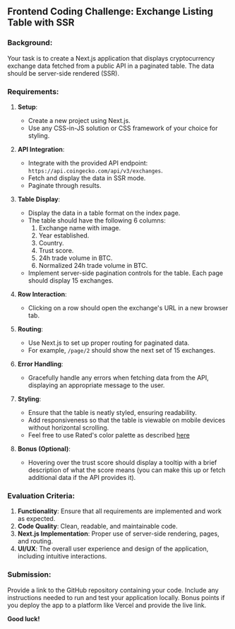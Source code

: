 ## Frontend Coding Challenge: Exchange Listing Table with SSR

### Background:

Your task is to create a Next.js application that displays cryptocurrency exchange data fetched from a public API in a paginated table. The data should be server-side rendered (SSR).


### Requirements:

1. **Setup**:
    - Create a new project using Next.js.
    - Use any CSS-in-JS solution or CSS framework of your choice for styling.

2. **API Integration**:
    - Integrate with the provided API endpoint: `https://api.coingecko.com/api/v3/exchanges`.
    - Fetch and display the data in SSR mode.
    - Paginate through results. 

3. **Table Display**:
    - Display the data in a table format on the index page.
    - The table should have the following 6 columns:
        1. Exchange name with image.
        2. Year established.
        3. Country.
        4. Trust score.
        5. 24h trade volume in BTC.
        6. Normalized 24h trade volume in BTC.
    - Implement server-side pagination controls for the table. Each page should display 15 exchanges.

4. **Row Interaction**:
    - Clicking on a row should open the exchange's URL in a new browser tab.

5. **Routing**:
    - Use Next.js to set up proper routing for paginated data.
    - For example, `/page/2` should show the next set of 15 exchanges.

6. **Error Handling**:
    - Gracefully handle any errors when fetching data from the API, displaying an appropriate message to the user.

7. **Styling**:
    - Ensure that the table is neatly styled, ensuring readability.
    - Add responsiveness so that the table is viewable on mobile devices without horizontal scrolling.
    - Feel free to use Rated's color palette as described [here](https://docs.rated.network/brand-resources/rated-brand-guidelines#powered-by-rated-badge)

8. **Bonus (Optional)**:
    - Hovering over the trust score should display a tooltip with a brief description of what the score means (you can make this up or fetch additional data if the API provides it).

### Evaluation Criteria:

1. **Functionality**: Ensure that all requirements are implemented and work as expected.
2. **Code Quality**: Clean, readable, and maintainable code.
3. **Next.js Implementation**: Proper use of server-side rendering, pages, and routing.
4. **UI/UX**: The overall user experience and design of the application, including intuitive interactions.

### Submission:

Provide a link to the GitHub repository containing your code. Include any instructions needed to run and test your application locally. Bonus points if you deploy the app to a platform like Vercel and provide the live link.

**Good luck!**
